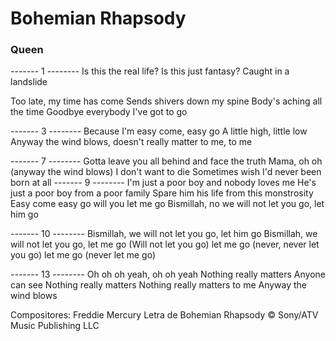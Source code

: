 # Bohemian Rhapsody
### Queen

------- 1 --------
Is this the real life?
Is this just fantasy?
Caught in a landslide

Too late, my time has come
Sends shivers down my spine
Body's aching all the time
Goodbye everybody I've got to go

------- 3 --------
Because I'm easy come, easy go
A little high, little low
Anyway the wind blows, doesn't really matter to me, to me


------- 7 --------
Gotta leave you all behind and face the truth
Mama, oh oh (anyway the wind blows)
I don't want to die
Sometimes wish I'd never been born at all
------- 9 --------
I'm just a poor boy and nobody loves me
He's just a poor boy from a poor family
Spare him his life from this monstrosity
Easy come easy go will you let me go
Bismillah, no we will not let you go, let him go

------- 10 --------
Bismillah, we will not let you go, let him go
Bismillah, we will not let you go, let me go
(Will not let you go) let me go (never, never let you go) let me go (never let me go)


------- 13 --------
Oh oh oh yeah, oh oh yeah
Nothing really matters
Anyone can see
Nothing really matters
Nothing really matters to me
Anyway the wind blows


Compositores: Freddie Mercury
Letra de Bohemian Rhapsody © Sony/ATV Music Publishing LLC
